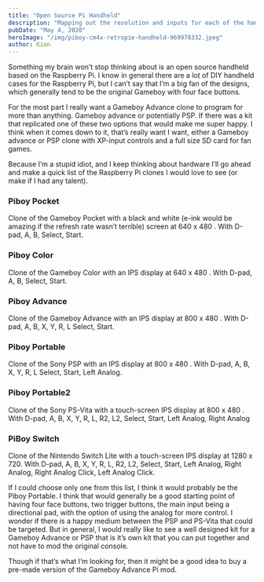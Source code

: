 ```yaml
---
title: "Open Source Pi Handheld"
description: "Mapping out the resolution and inputs for each of the handheld concepts"
pubDate: "May 4, 2020"
heroImage: "/img/piboy-cm4x-retropie-handheld-969978332.jpeg"
author: Kion
---
```


Something my brain won’t stop thinking about is an open source handheld based on the Raspberry Pi. I know in general there are a lot of DIY handheld cases for the Raspberry Pi, but I can’t say that I’m a big fan of the designs, which generally tend to be the original Gameboy with four face buttons.

For the most part I really want a Gameboy Advance clone to program for more than anything. Gameboy advance or potentially PSP. If there was a kit that replicated one of these two options that would make me super happy. I think when it comes down to it, that’s really want I want, either a Gameboy advance or PSP clone with XP-input controls and a full size SD card for fan games.

Because I’m a stupid idiot, and I keep thinking about hardware I’ll go ahead and make a quick list of the Raspberry Pi clones I would love to see (or make if I had any talent).

### Piboy Pocket

Clone of the Gameboy Pocket with a black and white (e-ink would be amazing if the refresh rate wasn’t terrible) screen at 640 x 480 . With D-pad, A, B, Select, Start.

### Piboy Color

Clone of the Gameboy Color with an IPS display at 640 x 480 . With D-pad, A, B, Select, Start.

### Piboy Advance

Clone of the Gameboy Advance with an IPS display at 800 x 480 . With D-pad, A, B, X, Y, R, L Select, Start.

### Piboy Portable

Clone of the Sony PSP with an IPS display at 800 x 480 . With D-pad, A, B, X, Y, R, L Select, Start, Left Analog.

### Piboy Portable2

Clone of the Sony PS-Vita with a touch-screen IPS display at 800 x 480 . With D-pad, A, B, X, Y, R, L, R2, L2, Select, Start, Left Analog, Right Analog

### PiBoy Switch

Clone of the Nintendo Switch Lite with a touch-screen IPS display at 1280 x 720. With D-pad, A, B, X, Y, R, L, R2, L2, Select, Start, Left Analog, Right Analog, Right Analog Click, Left Analog Click.

If I could choose only one from this list, I think it would probably be the Piboy Portable. I think that would generally be a good starting point of having four face buttons, two trigger buttons, the main input being a directional pad, with the option of using the analog for more control. I wonder if there is a happy medium between the PSP and PS-Vita that could be targeted. But in general, I would really like to see a well designed kit for a Gameboy Advance or PSP that is it’s own kit that you can put together and not have to mod the original console.

Though if that’s what I’m looking for, then it might be a good idea to buy a pre-made version of the Gameboy Advance Pi mod.